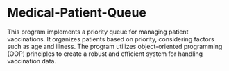 # Medical-Patient-Queue

This program implements a priority queue for managing patient vaccinations. It organizes patients based on priority, considering factors such as age and illness. The program utilizes object-oriented programming (OOP) principles to create a robust and efficient system for handling vaccination data.
